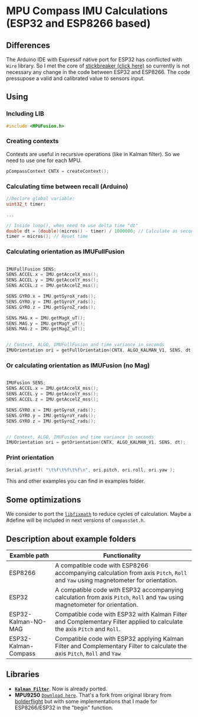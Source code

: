 # MPU Compass IMU Calculations (ESP32 and ESP8266 based)

## Differences
The Arduino IDE with Espressif native port for ESP32 has conflicted with `Wire` library.
So I met the core of [stickbreaker (click here)](https://github.com/stickbreaker/arduino-esp32/tree/patch-2) so currently is not necessary any change in the code between ESP32 and ESP8266.
The code pressupose a valid and calibrated value to sensors input.

## Using
### Including LIB
```C
#include <MPUFusion.h>
```

### Creating contexts
Contexts are useful in recursive operations (like in Kalman filter). So we need to use one for each MPU.
```C
pCompassContext CNTX = createContext();
```

### Calculating time between recall (Arduino)
```C
//Declare global variable:
uint32_t timer;

...

// Inside loop(), when need to use delta time "dt"
double dt = (double)(micros() - timer) / 1000000; // Calculate as second
timer = micros(); // Reset time

```

### Calculating orientation as IMUFullFusion
```C

IMUFullFusion SENS;
SENS.ACCEL.x = IMU.getAccelX_mss();
SENS.ACCEL.y = IMU.getAccelY_mss();
SENS.ACCEL.z = IMU.getAccelZ_mss();

SENS.GYRO.x = IMU.getGyroX_rads();
SENS.GYRO.y = IMU.getGyroY_rads();
SENS.GYRO.z = IMU.getGyroZ_rads();

SENS.MAG.x = IMU.getMagX_uT();
SENS.MAG.y = IMU.getMagY_uT();
SENS.MAG.z = IMU.getMagZ_uT();


// Context, ALGO, IMUFullFusion and time variance in seconds
IMUOrientation ori = getFullOrientation(CNTX, ALGO_KALMAN_V1, SENS, dt);

```

### Or calculating orientation as IMUFusion (no Mag)
```C

IMUFusion SENS;
SENS.ACCEL.x = IMU.getAccelX_mss();
SENS.ACCEL.y = IMU.getAccelY_mss();
SENS.ACCEL.z = IMU.getAccelZ_mss();

SENS.GYRO.x = IMU.getGyroX_rads();
SENS.GYRO.y = IMU.getGyroY_rads();
SENS.GYRO.z = IMU.getGyroZ_rads();


// Context, ALGO, IMUFusion and time variance in seconds
IMUOrientation ori = getOrientation(CNTX, ALGO_KALMAN_V1, SENS, dt);

```

### Print orientation
```C
Serial.printf( "\t%f\t%f\t%f\n", ori.pitch, ori.roll, ori.yaw );
```

This and other examples you can find in examples folder.

## Some optimizations
We consider to port the [`libfixmath`](https://code.google.com/archive/p/libfixmath/) to reduce cycles of calculation. Maybe a #define will be included in next versions of `compassSet.h`.

## Description about example folders
| Examble path | Functionality |
| --- | --- |
| ESP8266 | A compatible code with ESP8266 accompanying calculation from axis `Pitch`, `Roll` and `Yaw` using magnetometer for orientation. |
| ESP32 | A compatible code with ESP32 accompanying calculation from axis `Pitch`, `Roll` and `Yaw` using magnetometer for orientation. |
| ESP32-Kalman-NO-MAG | Compatible code with ESP32 with Kalman Filter and Complementary Filter applied to calculate the axis `Pitch` and `Roll`. |
| ESP32-Kalman-Compass | Compatible code with ESP32 applying Kalman Filter and Complementary Filter to calculate the axis `Pitch`, `Roll` and `Yaw` |

## Libraries
- **[`Kalman Filter`](https://github.com/TKJElectronics/KalmanFilter)**. Now is already ported.
- **MPU9250** [`Download here`](https://github.com/jeimison3/MPU9250). That's a fork from original library from [bolderflight](https://github.com/bolderflight/MPU9250) but with some implementations that I made for ESP8266/ESP32 in the "begin" function.
